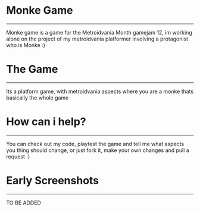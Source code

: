 # Monke Game
---
Monke game is a game for the Metroidvania Month gamejam 12, im working alone on the project of my metroidvania platformer involving a protagonist who is Monke :)

# The Game
---
Its a platform game, with metroidvania aspects where you are a monke thats basically the whole game

# How can i help?
---
You can check out my code, playtest the game and tell me what aspects you thing should change, or just fork it, make your own changes and pull a request :)

# Early Screenshots
---
TO BE ADDED
